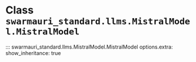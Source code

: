 # Class `swarmauri_standard.llms.MistralModel.MistralModel`

::: swarmauri_standard.llms.MistralModel.MistralModel
    options.extra:
      show_inheritance: true

